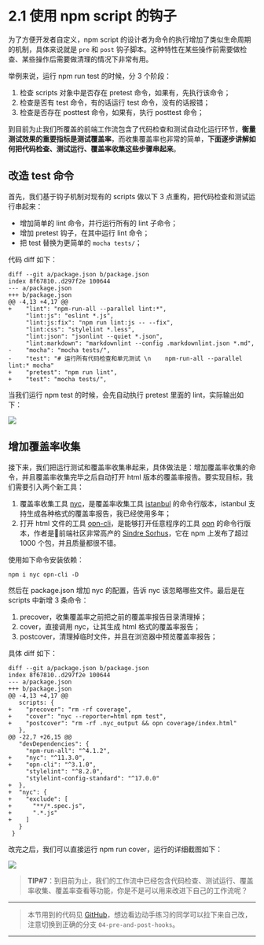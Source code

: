 # 2.1 使用 npm script 的钩子

为了方便开发者自定义，npm script 的设计者为命令的执行增加了类似生命周期的机制，具体来说就是 `pre` 和 `post` 钩子脚本。这种特性在某些操作前需要做检查、某些操作后需要做清理的情况下非常有用。

举例来说，运行 npm run test 的时候，分 3 个阶段：

1.  检查 scripts 对象中是否存在 pretest 命令，如果有，先执行该命令；
2.  检查是否有 test 命令，有的话运行 test 命令，没有的话报错；
3.  检查是否存在 posttest 命令，如果有，执行 posttest 命令；

到目前为止我们所覆盖的前端工作流包含了代码检查和测试自动化运行环节，**衡量测试效果的重要指标是测试覆盖率**，而收集覆盖率也非常的简单，**下面逐步讲解如何把代码检查、测试运行、覆盖率收集这些步骤串起来**。

## 改造 test 命令

首先，我们基于钩子机制对现有的 scripts 做以下 3 点重构，把代码检查和测试运行串起来：

*   增加简单的 lint 命令，并行运行所有的 lint 子命令；
*   增加 pretest 钩子，在其中运行 lint 命令；
*   把 test 替换为更简单的 `mocha tests/`；

代码 diff 如下：

```
diff --git a/package.json b/package.json
index 8f67810..d297f2e 100644
--- a/package.json
+++ b/package.json
@@ -4,13 +4,17 @@
+    "lint": "npm-run-all --parallel lint:*",
     "lint:js": "eslint *.js",
     "lint:js:fix": "npm run lint:js -- --fix",
     "lint:css": "stylelint *.less",
     "lint:json": "jsonlint --quiet *.json",
     "lint:markdown": "markdownlint --config .markdownlint.json *.md",
-    "mocha": "mocha tests/",
-    "test": "# 运行所有代码检查和单元测试 \n    npm-run-all --parallel lint:* mocha"
+    "pretest": "npm run lint",
+    "test": "mocha tests/",
```

当我们运行 npm test 的时候，会先自动执行 pretest 里面的 lint，实际输出如下：

![](//images.weserv.nl/?url=user-gold-cdn.xitu.io/2017/11/29/160052621691a0b7?w=846&h=848&f=png&s=103472)

## 增加覆盖率收集

接下来，我们把运行测试和覆盖率收集串起来，具体做法是：增加覆盖率收集的命令，并且覆盖率收集完毕之后自动打开 html 版本的覆盖率报告。要实现目标，我们需要引入两个新工具：

1.  覆盖率收集工具 [nyc](https://github.com/istanbuljs/nyc)，是覆盖率收集工具 [istanbul](https://istanbul.js.org) 的命令行版本，istanbul 支持生成各种格式的覆盖率报告，我已经使用多年；
2.  打开 html 文件的工具 [opn-cli](https://github.com/sindresorhus/opn-cli)，是能够打开任意程序的工具 [opn](https://github.com/sindresorhus/opn) 的命令行版本，作者是前端社区非常高产的 [Sindre Sorhus](https://github.com/sindresorhus)，它在 npm 上发布了超过 1000 个包，并且质量都很不错。

使用如下命令安装依赖：

```
npm i nyc opn-cli -D
```

然后在 package.json 增加 nyc 的配置，告诉 nyc 该忽略哪些文件。最后是在 scripts 中新增 3 条命令：

1.  precover，收集覆盖率之前把之前的覆盖率报告目录清理掉；
2.  cover，直接调用 nyc，让其生成 html 格式的覆盖率报告；
3.  postcover，清理掉临时文件，并且在浏览器中预览覆盖率报告；

具体 diff 如下：

```
diff --git a/package.json b/package.json
index 8f67810..d297f2e 100644
--- a/package.json
+++ b/package.json
@@ -4,13 +4,17 @@
   scripts: {
+    "precover": "rm -rf coverage",
+    "cover": "nyc --reporter=html npm test",
+    "postcover": "rm -rf .nyc_output && opn coverage/index.html"
   },
@@ -22,7 +26,15 @@
   "devDependencies": {
     "npm-run-all": "^4.1.2",
+    "nyc": "^11.3.0",
+    "opn-cli": "^3.1.0",
     "stylelint": "^8.2.0",
     "stylelint-config-standard": "^17.0.0"
+  },
+  "nyc": {
+    "exclude": [
+      "**/*.spec.js",
+      ".*.js"
+    ]
   }
 }
```

改完之后，我们可以直接运行 npm run cover，运行的详细截图如下：

![](//images.weserv.nl/?url=user-gold-cdn.xitu.io/2017/11/29/16005264d5d3aef6?w=921&h=1112&f=png&s=147056)

> **TIP#7**：到目前为止，我们的工作流中已经包含代码检查、测试运行、覆盖率收集、覆盖率查看等功能，你是不是可以用来改进下自己的工作流呢？

* * *

> 本节用到的代码见 [GitHub](https://github.com/wangshijun/automated-workflow-with-npm-script/tree/04-pre-and-post-hooks)，想边看边动手练习的同学可以拉下来自己改，注意切换到正确的分支 `04-pre-and-post-hooks`。

* * *